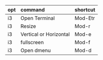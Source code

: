 |opt|command|shortcut|
|:-|:-|:-|
|i3|Open Terminal|Mod-Etr|
|i3|Resize|Mod-r|
|i3|Vertical or Horizontal|Mod-e|
|i3|fullscreen|Mod-f|
|i3|Open dmenu|Mod-d|